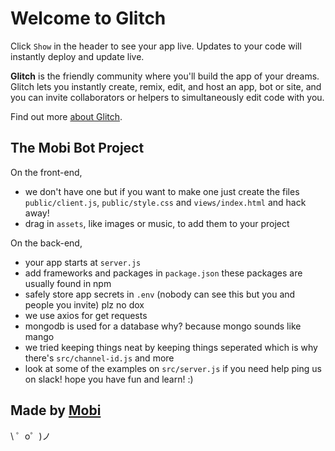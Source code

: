 Welcome to Glitch
=================

Click `Show` in the header to see your app live. Updates to your code will instantly deploy and update live.

**Glitch** is the friendly community where you'll build the app of your dreams. Glitch lets you instantly create, remix, edit, and host an app, bot or site, and you can invite collaborators or helpers to simultaneously edit code with you.

Find out more [about Glitch](https://glitch.com/about).


The Mobi Bot Project
------------

On the front-end,
- we don't have one but if you want to make one just create the files `public/client.js`, `public/style.css` and `views/index.html` and hack away!
- drag in `assets`, like images or music, to add them to your project

On the back-end,
- your app starts at `server.js`
- add frameworks and packages in `package.json` these packages are usually found in npm
- safely store app secrets in `.env` (nobody can see this but you and people you invite) plz no dox
- we use axios for get requests
- mongodb is used for a database why? because mongo sounds like mango
- we tried keeping things neat by keeping things seperated which is why there's `src/channel-id.js` and more
- look at some of the examples on `src/server.js` if you need help ping us on slack! hope you have fun and learn! :)

Made by [Mobi](https://utamobi.com/)
-------------------

\ ゜o゜)ノ
